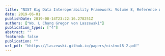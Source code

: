 ```yaml
---
title: "NIST Big Data Interoperability Framework: Volume 8, Reference Architecture Interfaces"
date: 2019-06-01
publishDate: 2019-08-14T23:22:16.278251Z
authors: ["Wo. L Chang Gregor von Laszewski"]
publication_types: ["4"]
abstract: ""
featured: false
publication: ""
url_pdf: "hhttps://laszewski.github.io/papers/nistvol8-2.pdf"
---
```


